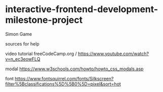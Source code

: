 # interactive-frontend-development-milestone-project
Simon Game




sources for help

video tutorial
freeCodeCamp.org / https://www.youtube.com/watch?v=n_ec3eowFLQ

modal
https://www.w3schools.com/howto/howto_css_modals.asp


font 
https://www.fontsquirrel.com/fonts/Silkscreen?filter%5Bclassifications%5D%5B0%5D=pixel&sort=hot



